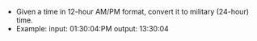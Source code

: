* Given a time in 12-hour AM/PM format, convert it to military (24-hour) time.
* Example:
input: 01:30:04:PM
output: 13:30:04

